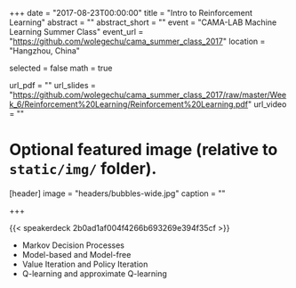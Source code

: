+++
date = "2017-08-23T00:00:00"
title = "Intro to Reinforcement Learning"
abstract = ""
abstract_short = ""
event = "CAMA-LAB Machine Learning Summer Class"
event_url = "https://github.com/wolegechu/cama_summer_class_2017"
location = "Hangzhou, China"

selected = false
math = true

url_pdf = ""
url_slides = "https://github.com/wolegechu/cama_summer_class_2017/raw/master/Week_6/Reinforcement%20Learning/Reinforcement%20Learning.pdf"
url_video = ""

# Optional featured image (relative to `static/img/` folder).
[header]
image = "headers/bubbles-wide.jpg"
caption = ""

+++

{{< speakerdeck 2b0ad1af004f4266b693269e394f35cf >}}

- Markov Decision Processes
- Model-based and Model-free
- Value Iteration and Policy Iteration
- Q-learning and approximate Q-learning
